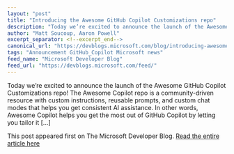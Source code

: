 ```yaml
---
layout: "post"
title: "Introducing the Awesome GitHub Copilot Customizations repo"
description: "Today we’re excited to announce the launch of the Awesome GitHub Copilot Customizations repo! The Aw..."
author: "Matt Soucoup, Aaron Powell"
excerpt_separator: <!--excerpt_end-->
canonical_url: "https://devblogs.microsoft.com/blog/introducing-awesome-github-copilot-customizations-repo"
tags: "Announcement GitHub_Copilot Microsoft news"
feed_name: "Microsoft Developer Blog"
feed_url: "https://devblogs.microsoft.com/feed/"
---
```


Today we’re excited to announce the launch of the Awesome GitHub Copilot Customizations repo! The Awesome Copilot repo is a community-driven resource with custom instructions, reusable prompts, and custom chat modes that helps you get consistent AI assistance. In other words, Awesome Copilot helps you get the most out of GitHub Copilot by letting you tailor it [...]<!--excerpt_end-->

This post appeared first on The Microsoft Developer Blog. [Read the entire article here](https://devblogs.microsoft.com/blog/introducing-awesome-github-copilot-customizations-repo)
